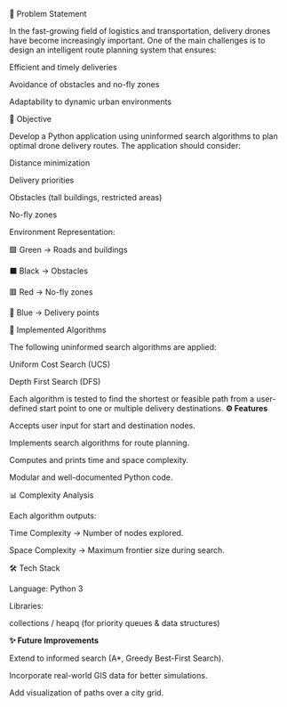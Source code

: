 📌 Problem Statement

In the fast-growing field of logistics and transportation, delivery drones have become increasingly important. One of the main challenges is to design an intelligent route planning system that ensures:

Efficient and timely deliveries

Avoidance of obstacles and no-fly zones

Adaptability to dynamic urban environments

🎯 Objective

Develop a Python application using uninformed search algorithms to plan optimal drone delivery routes. The application should consider:

Distance minimization

Delivery priorities

Obstacles (tall buildings, restricted areas)

No-fly zones

Environment Representation:

🟩 Green → Roads and buildings

⬛ Black → Obstacles

🟥 Red → No-fly zones

🔵 Blue → Delivery points

🧩 Implemented Algorithms

The following uninformed search algorithms are applied:

Uniform Cost Search (UCS)

Depth First Search (DFS)

Each algorithm is tested to find the shortest or feasible path from a user-defined start point to one or multiple delivery destinations.
 <strong>⚙️ Features</strong>

Accepts user input for start and destination nodes.

Implements search algorithms for route planning.

Computes and prints time and space complexity.

Modular and well-documented Python code.

📊 Complexity Analysis

Each algorithm outputs:

Time Complexity → Number of nodes explored.

Space Complexity → Maximum frontier size during search.

🛠️ Tech Stack

Language: Python 3

Libraries:

collections / heapq (for priority queues & data structures)<br>

<strong>✨ Future Improvements</strong>

Extend to informed search (A*, Greedy Best-First Search).

Incorporate real-world GIS data for better simulations.

Add visualization of paths over a city grid.

